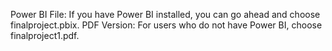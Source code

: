 
Power BI File: If you have Power BI installed, you can go ahead and choose finalproject.pbix.
PDF Version: For users who do not have Power BI, choose finalproject1.pdf.

